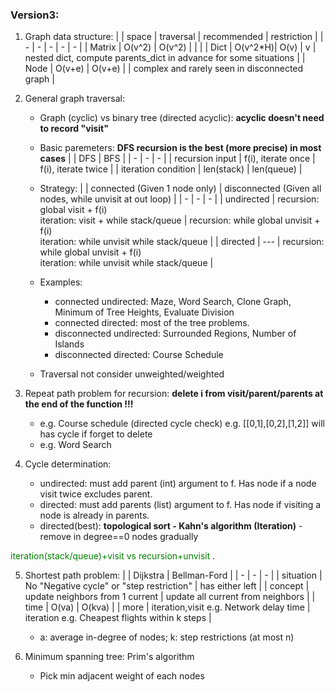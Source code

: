 ### Version3:
1. Graph data structure:
    |        | space    | traversal | recommended | restriction |
    | -      |   -      |  -        | - | - |
    | Matrix | O(v^2)   | O(v^2)    |   |   |
    | Dict   | O(v^2\*H)| O(v)      | v | nested dict, compute parents_dict in advance for some situations |
    | Node   | O(v+e)   | O(v+e)    |   | complex and rarely seen in disconnected graph |

2. General graph traversal:
    + Graph (cyclic) vs binary tree (directed acyclic): **acyclic doesn't need to record "visit"**
    + Basic paremeters: **DFS recursion is the best (more precise) in most cases**
        |   | DFS | BFS |
        | - | - | - |
        | recursion input | f(i), iterate once | f(i), iterate twice |
        | iteration condition | len(stack) | len(queue) |
    
    + Strategy:
        | | connected (Given 1 node only) | disconnected (Given all nodes, while unvisit at out loop) |
        | - | - | - |
        | undirected | recursion: global visit + f(i) <br> iteration: visit + while stack/queue | recursion: while global unvisit + f(i) <br> iteration: while unvisit while stack/queue |
        | directed   | --- | recursion: while global unvisit + f(i) <br> iteration: while unvisit while stack/queue |

    + Examples:
        + connected undirected: Maze, Word Search, Clone Graph, Minimum of Tree Heights, Evaluate Division
        + connected directed: most of the tree problems.
        + disconnected undirected: Surrounded Regions, Number of Islands
        + disconnected directed: Course Schedule
        
    + Traversal not consider unweighted/weighted

3. Repeat path problem for recursion: **delete i from visit/parent/parents at the end of the function !!!**
    + e.g. Course schedule (directed cycle check) e.g. [[0,1],[0,2],[1,2]] will has cycle if forget to delete
    + e.g. Word Search

4. Cycle determination:
    + undirected: must add parent (int) argument to f. Has node if a node visit twice excludes parent.
    + directed: must add parents (list) argument to f. Has node if visiting a node is already in parents.
    + directed(best): **topological sort - Kahn's algorithm (Iteration)** - remove in degree==0 nodes gradually

<span style="color:green"> iteration(stack/queue)+visit vs recursion+unvisit </span>.
    
5. Shortest path problem:
    |            | Dijkstra | Bellman-Ford |
    | -          | - | - |
    | situation  | No "Negative cycle" or "step restriction" | has either left |
    | concept    | update neighbors from 1 current | update all current from neighbors |
    | time       | O(va) | O(kva) |
    | more | iteration,visit e.g. Network delay time | iteration e.g. Cheapest flights within k steps |
    
    + a: average in-degree of nodes; k: step restrictions (at most n)

6. Minimum spanning tree: Prim's algorithm
    + Pick min adjacent weight of each nodes
